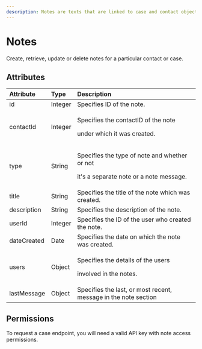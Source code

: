 ```yaml
---
description: Notes are texts that are linked to case and contact objects.
---
```


# Notes

Create, retrieve, update or delete notes for a particular contact or case.

## Attributes

<table>
  <thead>
    <tr>
      <th style="text-align:left">Attribute</th>
      <th style="text-align:left">Type</th>
      <th style="text-align:left">Description</th>
    </tr>
  </thead>
  <tbody>
    <tr>
      <td style="text-align:left">id</td>
      <td style="text-align:left">Integer</td>
      <td style="text-align:left">Specifies ID of the note.</td>
    </tr>
    <tr>
      <td style="text-align:left">contactId</td>
      <td style="text-align:left">Integer</td>
      <td style="text-align:left">
        <p>Specifies the contactID of the note</p>
        <p>under which it was created.</p>
      </td>
    </tr>
    <tr>
      <td style="text-align:left">type</td>
      <td style="text-align:left">String</td>
      <td style="text-align:left">
        <p>Specifies the type of note and whether or not</p>
        <p>it&apos;s a separate note or a note message.</p>
      </td>
    </tr>
    <tr>
      <td style="text-align:left">title</td>
      <td style="text-align:left">String</td>
      <td style="text-align:left">Specifies the title of the note which was created.</td>
    </tr>
    <tr>
      <td style="text-align:left">description</td>
      <td style="text-align:left">String</td>
      <td style="text-align:left">Specifies the description of the note.</td>
    </tr>
    <tr>
      <td style="text-align:left">userId</td>
      <td style="text-align:left">Integer</td>
      <td style="text-align:left">Specifies the ID of the user who created the note.</td>
    </tr>
    <tr>
      <td style="text-align:left">dateCreated</td>
      <td style="text-align:left">Date</td>
      <td style="text-align:left">Specifies the date on which the note was created.</td>
    </tr>
    <tr>
      <td style="text-align:left">users</td>
      <td style="text-align:left">Object</td>
      <td style="text-align:left">
        <p>Specifies the details of the users</p>
        <p>involved in the notes.</p>
      </td>
    </tr>
    <tr>
      <td style="text-align:left">lastMessage</td>
      <td style="text-align:left">Object</td>
      <td style="text-align:left">Specifies the last, or most recent, message in the note section</td>
    </tr>
  </tbody>
</table>

## Permissions

To request a case endpoint, you will need a valid API key with note access permissions.

